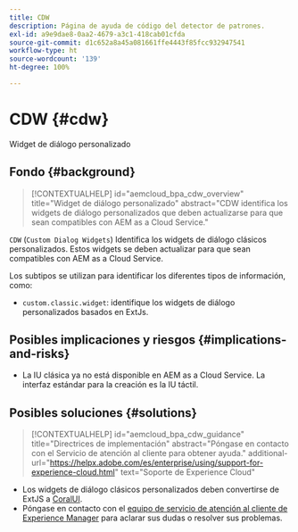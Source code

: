 ```yaml
---
title: CDW
description: Página de ayuda de código del detector de patrones.
exl-id: a9e9dae8-0aa2-4679-a3c1-418cab01cfda
source-git-commit: d1c652a8a45a081661ffe4443f85fcc932947541
workflow-type: ht
source-wordcount: '139'
ht-degree: 100%

---
```


# CDW {#cdw}

Widget de diálogo personalizado

## Fondo {#background}

>[!CONTEXTUALHELP]
>id="aemcloud_bpa_cdw_overview"
>title="Widget de diálogo personalizado"
>abstract="CDW identifica los widgets de diálogo personalizados que deben actualizarse para que sean compatibles con AEM as a Cloud Service."

`CDW`  (`Custom Dialog Widgets`) Identifica los widgets de diálogo clásicos personalizados. Estos widgets se deben actualizar para que sean compatibles con AEM as a Cloud Service.

Los subtipos se utilizan para identificar los diferentes tipos de información, como:

* `custom.classic.widget`: identifique los widgets de diálogo personalizados basados en ExtJs.

## Posibles implicaciones y riesgos {#implications-and-risks}

* La IU clásica ya no está disponible en AEM as a Cloud Service. La interfaz estándar para la creación es la IU táctil.

## Posibles soluciones {#solutions}

>[!CONTEXTUALHELP]
>id="aemcloud_bpa_cdw_guidance"
>title="Directrices de implementación"
>abstract="Póngase en contacto con el Servicio de atención al cliente para obtener ayuda."
>additional-url="https://helpx.adobe.com/es/enterprise/using/support-for-experience-cloud.html" text="Soporte de Experience Cloud"

* Los widgets de diálogo clásicos personalizados deben convertirse de ExtJS a [CoralUI](https://developer.adobe.com/experience-manager/reference-materials/6-5/coral-ui/coralui3/getting-started.html).
* Póngase en contacto con el [equipo de servicio de atención al cliente de Experience Manager](https://helpx.adobe.com/es/enterprise/using/support-for-experience-cloud.html) para aclarar sus dudas o resolver sus problemas.
